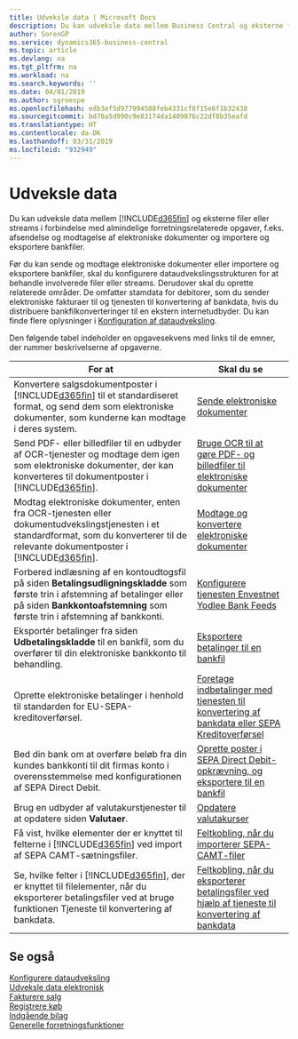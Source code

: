 ```yaml
---
title: Udveksle data | Microsoft Docs
description: Du kan udveksle data mellem Business Central og eksterne filer eller streams i forbindelse med almindelige forretningsrelaterede opgaver, f.eks. afsendelse og modtagelse af elektroniske dokumenter og importere og eksportere bankfiler.
author: SorenGP
ms.service: dynamics365-business-central
ms.topic: article
ms.devlang: na
ms.tgt_pltfrm: na
ms.workload: na
ms.search.keywords: ''
ms.date: 04/01/2019
ms.author: sgroespe
ms.openlocfilehash: edb3ef5d977994588feb4331cf8f15e6f1b32438
ms.sourcegitcommit: bd78a5d990c9e83174da1409076c22df8b35eafd
ms.translationtype: HT
ms.contentlocale: da-DK
ms.lasthandoff: 03/31/2019
ms.locfileid: "932949"
---
```

# <a name="exchanging-data"></a>Udveksle data
Du kan udveksle data mellem [!INCLUDE[d365fin](includes/d365fin_md.md)] og eksterne filer eller streams i forbindelse med almindelige forretningsrelaterede opgaver, f.eks. afsendelse og modtagelse af elektroniske dokumenter og importere og eksportere bankfiler.  

Før du kan sende og modtage elektroniske dokumenter eller importere og eksportere bankfiler, skal du konfigurere dataudvekslingsstrukturen for at behandle involverede filer eller streams. Derudover skal du oprette relaterede områder. De omfatter stamdata for debitorer, som du sender elektroniske fakturaer til og tjenesten til konvertering af bankdata, hvis du distribuere bankfilkonverteringer til en ekstern internetudbyder. Du kan finde flere oplysninger i [Konfiguration af dataudveksling](across-set-up-data-exchange.md).  

 Den følgende tabel indeholder en opgavesekvens med links til de emner, der rummer beskrivelserne af opgaverne.  

|**For at**|**Skal du se**|  
|------------|-------------|  
|Konvertere salgsdokumentposter i [!INCLUDE[d365fin](includes/d365fin_md.md)] til et standardiseret format, og send dem som elektroniske dokumenter, som kunderne kan modtage i deres system.|[Sende elektroniske dokumenter](sales-how-to-send-electronic-documents.md)|  
|Send PDF- eller billedfiler til en udbyder af OCR-tjenester og modtage dem igen som elektroniske dokumenter, der kan konverteres til dokumentposter i [!INCLUDE[d365fin](includes/d365fin_md.md)].|[Bruge OCR til at gøre PDF- og billedfiler til elektroniske dokumenter](across-how-use-ocr-pdf-images-files.md)|  
|Modtag elektroniske dokumenter, enten fra OCR-tjenesten eller dokumentudvekslingstjenesten i et standardformat, som du konverterer til de relevante dokumentposter i [!INCLUDE[d365fin](includes/d365fin_md.md)].|[Modtage og konvertere elektroniske dokumenter](purchasing-how-to-receive-and-convert-electronic-documents.md)|  
|Forbered indlæsning af en kontoudtogsfil på siden **Betalingsudligningskladde** som første trin i afstemning af betalinger eller på siden **Bankkontoafstemning** som første trin i afstemning af bankkonti.|[Konfigurere tjenesten Envestnet Yodlee Bank Feeds](bank-how-setup-bank-statement-service.md)|  
|Eksportér betalinger fra siden **Udbetalingskladde** til en bankfil, som du overfører til din elektroniske bankkonto til behandling.|[Eksportere betalinger til en bankfil](payables-how-export-payments-bank-file.md)|
|Oprette elektroniske betalinger i henhold til standarden for EU-SEPA-kreditoverførsel.|[Foretage indbetalinger med tjenesten til konvertering af bankdata eller SEPA Kreditoverførsel](finance-make-payments-with-bank-data-conversion-service-or-sepa-credit-transfer.md)|  
|Bed din bank om at overføre beløb fra din kundes bankkonti til dit firmas konto i overensstemmelse med konfigurationen af SEPA Direct Debit.|[Oprette poster i SEPA Direct Debit-opkrævning, og eksportere til en bankfil](finance-how-create-sepa-direct-debit-collection-entries-export-bank-file.md)|  
|Brug en udbyder af valutakurstjenester til at opdatere siden **Valutaer**.|[Opdatere valutakurser](finance-how-update-currencies.md)|  
|Få vist, hvilke elementer der er knyttet til felterne i [!INCLUDE[d365fin](includes/d365fin_md.md)] ved import af SEPA CAMT-sætningsfiler.|[Feltkobling, når du importerer SEPA-CAMT-filer](across-field-mapping-when-importing-sepa-camt-files.md)|  
|Se, hvilke felter i [!INCLUDE[d365fin](includes/d365fin_md.md)], der er knyttet til filelementer, når du eksporterer betalingsfiler ved at bruge funktionen Tjeneste til konvertering af bankdata.|[Feltkobling, når du eksporterer betalingsfiler ved hjælp af tjeneste til konvertering af bankdata](across-field-mapping-when-exporting-payment-files-using-bank-data-conversion-service.md)|  

## <a name="see-also"></a>Se også  
[Konfigurere dataudveksling](across-set-up-data-exchange.md)  
[Udveksle data elektronisk](across-data-exchange.md)  
[Fakturere salg](sales-how-invoice-sales.md)   
[Registrere køb](purchasing-how-record-purchases.md)  
[Indgående bilag](across-income-documents.md)  
[Generelle forretningsfunktioner](ui-across-business-areas.md)  
